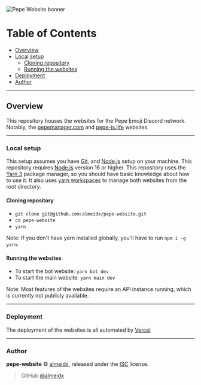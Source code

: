 ![Pepe Website banner](https://i.imgur.com/LHyZGz9.png)

# Table of Contents

- [Overview](#overview)
- [Local setup](#local-setup)
  - [Cloning repository](#cloning-repository)
  - [Running the websites](#running-the-websites)
- [Deployment](#deployment)
- [Author](#author)

---

## Overview

This repository houses the websites for the Pepe Emoji Discord network. Notably, the [pepemanager.com] and [pepe-is.life] websites.

---

### Local setup

This setup assumes you have [Git], and [Node.js] setup on your machine. This repository requires [Node.js] version 16 or higher. This repository uses the [Yarn 3] package manager, so you should have basic knowledge about how to use it. It also uses [yarn workspaces] to manage both websites from the root directory.

#### Cloning repository

- `git clone git@github.com:almeidx/pepe-website.git`
- `cd pepe-website`
- `yarn`

Note: If you don't have yarn installed globally, you'll have to run `npm i -g yarn`.

#### Running the websites

- To start the bot website: `yarn bot dev`
- To start the main website: `yarn main dev`

Note: Most features of the websites require an API instance running, which is currently not publicly available.

---

### Deployment

The deployment of the websites is all automated by [Vercel]

---

### Author

**pepe-website** © [almeidx], released under the [ISC] license.

> GitHub [@almeidx]

[pepemanager.com]: https://pepemanager.com
[pepe-is.life]: https://pepe-is.life
[git]: https://git-scm.com/
[node.js]: https://nodejs.org
[vercel]: https://vercel.com
[yarn 3]: https://yarnpkg.com
[yarn workspaces]: https://yarnpkg.com/features/workspaces
[isc]: https://github.com/almeidx/pepe-website/blob/main/LICENSE
[almeidx]: https://almeidx.dev
[@almeidx]: https://github.com/almeidx
